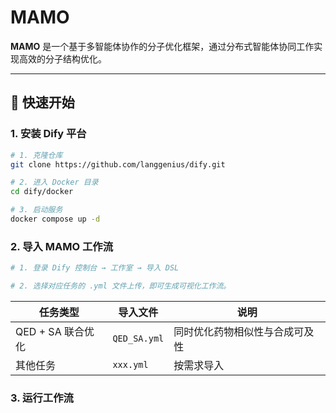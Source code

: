 # MAMO

**MAMO** 是一个基于多智能体协作的分子优化框架，通过分布式智能体协同工作实现高效的分子结构优化。

---

## 🚀 快速开始

### 1. 安装 Dify 平台
```bash
# 1. 克隆仓库
git clone https://github.com/langgenius/dify.git

# 2. 进入 Docker 目录
cd dify/docker

# 3. 启动服务
docker compose up -d
```

### 2. 导入 MAMO 工作流

```bash
# 1. 登录 Dify 控制台 → 工作室 → 导入 DSL

# 2. 选择对应任务的 .yml 文件上传，即可生成可视化工作流。
```

| 任务类型          | 导入文件     | 说明                           |
| ----------------- | ------------ | ------------------------------ |
| QED + SA 联合优化 | `QED_SA.yml` | 同时优化药物相似性与合成可及性 |
| 其他任务          | `xxx.yml`    | 按需求导入                     |

### 3. 运行工作流

```bash

```



